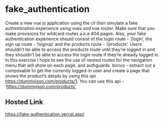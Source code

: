 # fake_authentication

Create a new vue js application using the cli then simulate a fake authentication experience using vuex and vue router. Make sure that you make provisions for wildcard routes a.k.a 404 pages. Also, your fake authentication experience should consist of the login route - ‘/login’,  the sign up route  - ‘/signup’ and the products route - ‘/products’. Users shouldn’t be able to access the products route until they’re logged in and they shouldn’t be able to access the login route if they’re already logged in. In this exercise I hope to see the use of nested routes for the navigation menu that will show on each page, and authguards. bonus - extract out a composable to get the currently logged-in user and create a page that shows the product’s details by using this api https://dummyjson.com/products/1. You can use this api - ‘https://dummyjson.com/products’


## Hosted Link
https://fake-authentication.vercel.app/

